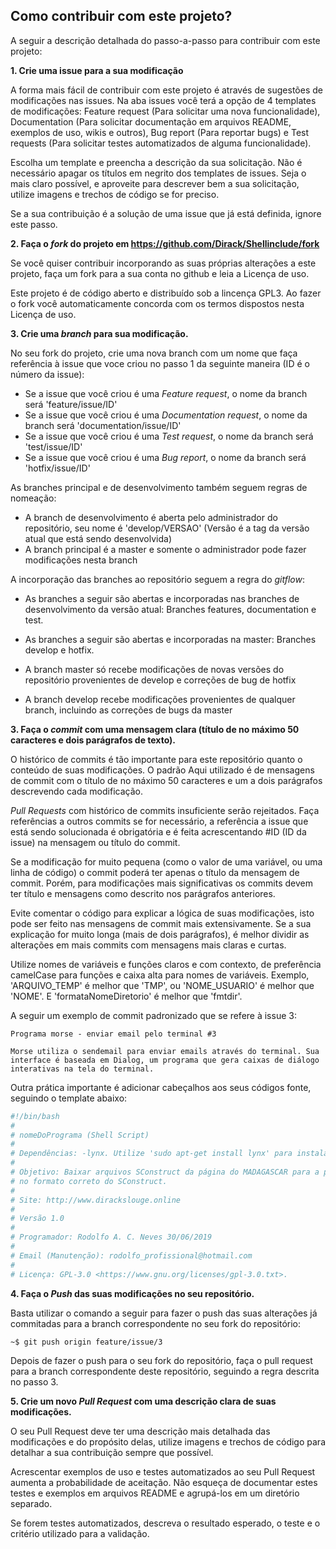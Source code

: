 ## Como contribuir com este projeto?

A seguir a descrição detalhada do passo-a-passo para contribuir com este projeto:

**1. Crie uma issue para a sua modificação**

A forma mais fácil de contribuir com este projeto é através de sugestões de modificações nas issues. 
Na aba issues você terá a opção de 4 templates de modificações: Feature request (Para solicitar uma nova funcionalidade), Documentation (Para solicitar documentação em arquivos README, exemplos de uso, wikis e outros), Bug report (Para reportar bugs) e Test requests (Para solicitar testes automatizados de alguma funcionalidade).

Escolha um template e preencha a descrição da sua solicitação. Não é necessário apagar os títulos em negrito dos templates de issues. Seja o mais claro possível, e aproveite para descrever bem a sua solicitação, utilize imagens e trechos de código se for preciso.

Se a sua contribuição é a solução de uma issue que já está definida, ignore este passo.

**2. Faça o _fork_ do projeto em <https://github.com/Dirack/Shellinclude/fork>**

Se você quiser contribuir incorporando as suas próprias alterações a este projeto, faça um fork para a sua conta no github e leia a Licença de uso.

Este projeto é de código aberto e distribuído sob a lincença GPL3. Ao fazer o fork você automaticamente
concorda com os termos dispostos nesta Licença de uso.

**3. Crie uma _branch_ para sua modificação.**

No seu fork do projeto, crie uma nova branch com um nome que faça referência à issue que voce criou no passo 1 da seguinte maneira (ID é o número da issue): 

- Se a issue que você criou é uma _Feature request_, o nome da branch será 'feature/issue/ID' 
- Se a issue que você criou é uma _Documentation request_, o nome da branch será 'documentation/issue/ID' 
- Se a issue que você criou é uma _Test request_, o nome da branch será 'test/issue/ID' 
- Se a issue que você criou é uma _Bug report_, o nome da branch será 'hotfix/issue/ID'

As branches principal e de desenvolvimento também seguem regras de nomeação:

- A branch de desenvolvimento é aberta pelo administrador do repositório, seu nome é 'develop/VERSAO' (Versão é a tag da versão atual que está sendo desenvolvida)
- A branch principal é a master e somente o administrador pode fazer modificações nesta branch

A incorporação das branches ao repositório seguem a regra do _gitflow_:

- As branches a seguir são abertas e incorporadas nas branches de desenvolvimento da versão atual: Branches features, documentation e test.

- As branches a seguir são abertas e incorporadas na master: Branches develop e hotfix.

- A branch master só recebe modificações de novas versões do repositório provenientes de develop e correções de bug de hotfix

- A branch develop recebe modificações provenientes de qualquer branch, incluindo as correções de bugs da master

**3. Faça o _commit_ com uma mensagem clara (título de no máximo 50 caracteres e dois parágrafos de texto).**

O histórico de commits é tão importante para este repositório quanto o conteúdo de suas modificações. O padrão
Aqui utilizado é de mensagens de commit com o título de no máximo 50 caracteres e um a dois parágrafos descrevendo cada modificação. 

_Pull Requests_ com histórico de commits insuficiente serão rejeitados.
Faça referências a outros commits se for necessário, a referência a issue que está sendo solucionada é obrigatória e é feita acrescentando #ID (ID da issue) na mensagem ou título do commit. 

Se a modificação for muito pequena (como o valor de uma variável, ou uma linha de código) o commit poderá ter
apenas o título da mensagem de commit. Porém, para modificações mais significativas os commits devem ter
título e mensagens como descrito nos parágrafos anteriores.

Evite comentar o código para explicar a lógica de suas modificações, isto pode ser feito
nas mensagens de commit mais extensivamente. Se a sua explicação for muito longa (mais de dois parágrafos),
é melhor dividir as alterações em mais commits com mensagens mais claras e curtas.

Utilize nomes de variáveis e funções claros e com contexto, de preferência camelCase para funções
e caixa alta para nomes de variáveis.
Exemplo, 'ARQUIVO_TEMP' é melhor que 'TMP', ou 'NOME_USUARIO' é melhor que 'NOME'.
E 'formataNomeDiretorio' é melhor que 'fmtdir'.

A seguir um exemplo de commit padronizado que se refere à issue 3:

```
Programa morse - enviar email pelo terminal #3

Morse utiliza o sendemail para enviar emails através do terminal. Sua
interface é baseada em Dialog, um programa que gera caixas de diálogo
interativas na tela do terminal.
```

Outra prática importante é adicionar cabeçalhos aos seus códigos fonte, seguindo o template
abaixo:

```sh
#!/bin/bash
#
# nomeDoPrograma (Shell Script)
#
# Dependências: -lynx. Utilize 'sudo apt-get install lynx' para instalar.
#
# Objetivo: Baixar arquivos SConstruct da página do MADAGASCAR para a pasta atual
# no formato correto do SConstruct.
# 
# Site: http://www.dirackslouge.online
#
# Versão 1.0
#
# Programador: Rodolfo A. C. Neves 30/06/2019
# 
# Email (Manutenção): rodolfo_profissional@hotmail.com
# 
# Licença: GPL-3.0 <https://www.gnu.org/licenses/gpl-3.0.txt>.
```

**4. Faça o _Push_ das suas modificações no seu repositório.**

Basta utilizar o comando a seguir para fazer o push das suas alterações já commitadas para a branch correspondente no seu fork  do repositório:

```sh
~$ git push origin feature/issue/3
```

Depois de fazer o push para o seu fork do repositório, faça o pull request para a branch correspondente deste repositório, seguindo a regra descrita no passo 3.

**5. Crie um novo _Pull Request_ com uma descrição clara de suas modificações.**

O seu Pull Request deve ter uma descrição mais detalhada das modificações e do propósito delas,
utilize imagens e trechos de código para detalhar a sua contribuição sempre que possível.

Acrescentar exemplos de uso e testes automatizados ao seu Pull Request aumenta a probabilidade de aceitação.
Não esqueça de documentar estes testes e exemplos em arquivos README e agrupá-los em um diretório
separado.

Se forem testes automatizados, descreva o resultado esperado, o teste e o critério utilizado para a validação.